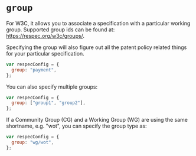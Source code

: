 # `group`

For W3C, it allows you to associate a specification with a particular working group. Supported group ids can be found at: https://respec.org/w3c/groups/.

Specifying the group will also figure out all the patent policy related things for your particular specification. 

```js "example": "Use Web Payments Working Group."
var respecConfig = {
  group: "payment",
};
```

You can also specify multiple groups:

```js "example": "Specify multiple groups."
var respecConfig = {
  group: ["group1", "group2"],
};
```

If a Community Group (CG) and a Working Group (WG) are using the same shortname, e.g. "wot", you can specify the group type as:

```js "example": "Specify group type."
var respecConfig = {
  group: "wg/wot",
};
```
